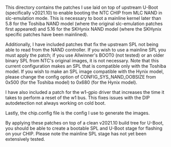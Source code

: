 This directory contains the patches I use laid on top of upstream
U-Boot (specifically v2021.10) to enable booting the NTC CHIP from MLC
NAND in slc-emulation mode. This is necessary to boot a mainline kernel
later than 5.8 for the Toshiba NAND model (where the original
slc-emulation patches first appeared) and 5.16 for the SKHynix NAND
model (where the SKHynix specific patches have been mainlined).

Additionally, I have included patches that fix the upstream SPL not
being able to read from the NAND controller. If you wish to use a
mainline SPL you must apply the patch; if you use Allwinner's BOOT0
(not tested) or an older binary SPL from NTC's original images, it
is not necessary. Note that this current configuration makes an SPL
that is compatible only with the Toshiba model. If you wish to make an
SPL image compatible with the Hynix model, please change the config
option of CONFIG_SYS_NAND_OOBSIZE from 0x500 (for the Toshiba model)
to 0x680 (for the Hynix model).

I have also included a patch for the w1-gpio driver that increases
the time it takes to perform a reset of the w1 bus. This fixes issues
with the DIP autodetection not always working on cold boot.

Lastly, the chip.config file is the config I use to generate the
images.

By applying these patches on top of a clean v2021.10 build tree for
U-Boot, you should be able to create a bootable SPL and U-Boot stage
for flashing on your CHIP. Please note the mainline SPL stage has
not yet been extensively tested.
